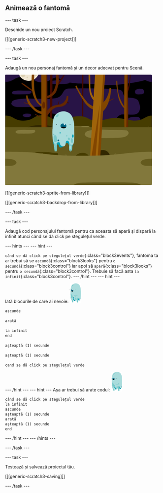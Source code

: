 ## Animează o fantomă

--- task ---

Deschide un nou proiect Scratch.

[[[generic-scratch3-new-project]]]

--- /task ---

--- task ---

Adaugă un nou personaj fantomă și un decor adecvat pentru Scenă.

![captură de ecran](images/ghost-ghost.png)

[[[generic-scratch3-sprite-from-library]]]

[[[generic-scratch3-backdrop-from-library]]]

--- /task ---

--- task ---

Adaugă cod personajului fantomă pentru ca aceasta să apară și dispară la infinit atunci când se dă click pe stegulețul verde.

--- hints ---
 --- hint ---

`când se dă click pe stegulețul verde`{:class="block3events"}, fantoma ta ar trebui să se `ascundă`{:class="block3looks"} pentru `o secundă`{:class="block3control"} iar apoi să `apară`{:class="block3looks"} pentru `o secundă`{:class="block3control"}. Trebuie să facă asta `la infinit`{:class="block3control"}.
--- /hint ---
 --- hint ---

Iată blocurile de care ai nevoie: ![fantomă](images/ghost-sprite.png)

```blocks3
ascunde

arată

la infinit
end

așteaptă (1) secunde

așteaptă (1) secunde

cand se dă click pe stegulețul verde
```

--- /hint --- --- hint --- Așa ar trebui să arate codul: ![fantomă](images/ghost-sprite.png)

```blocks3
când se dă click pe stegulețul verde
la infinit
ascunde
așteaptă (1) secunde
arată
așteaptă (1) secunde
end
```

--- /hint --- --- /hints ---

--- /task ---

--- task ---

Testează și salvează proiectul tău.

[[[generic-scratch3-saving]]]

--- /task ---